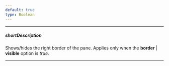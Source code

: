 ```yaml
---
default: true
type: Boolean
---
```

---
##### shortDescription
Shows/hides the right border of the pane. Applies only when the **border** | **visible** option is *true*.

---
